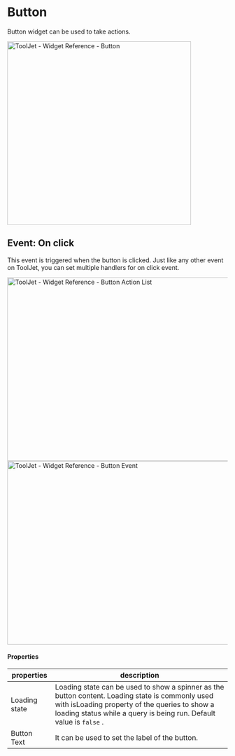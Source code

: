 # Button

Button widget can be used to take actions.

<img class="screenshot-full" src="/img/widgets/button/adding-button.gif" alt="ToolJet - Widget Reference - Button" height="420"/>

## Event: On click

This event is triggered when the button is clicked. Just like any other event on ToolJet, you can set multiple handlers for on click event.



<img class="screenshot-full" src="/img/widgets/button/button-actions-list.png" alt="ToolJet - Widget Reference - Button Action List" height="420" width="746"/>

<img class="screenshot-full" src="/img/widgets/button/button-action.gif" alt="ToolJet - Widget Reference - Button Event" height="420" width="746"/>


#### Properties

| properties      | description |
| ----------- | ----------- |
| Loading state | Loading state can be used to show a spinner as the button content. Loading state is commonly used with isLoading property of the queries to show a loading status while a query is being run. Default value is `false` . |
| Button Text | It can be used to set the label of the button. |